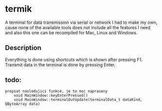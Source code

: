 # termik
A terminal for data transmission via serial or network
I had to make my own, cause none of the available tools does not include all the features I need and also this one can be recompiled for Mac, Linux and Windows.

## Description
Everything is done using shortcuts which is shown after pressing F1.
Transmit data in the terminal is done by pressing Enter.


## todo:
    prepsat nasledujici funkce, je to moc napraseny
        void MainWindow::keyEnterPressed()
        void MainWindow::terminalOutUpdate(terminalData_t dataKind, QByteArray data)
